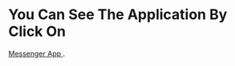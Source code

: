 # You Can See The Application By Click On

[Messenger App ](https://upbeat-volhard-a0b575.netlify.app/).
